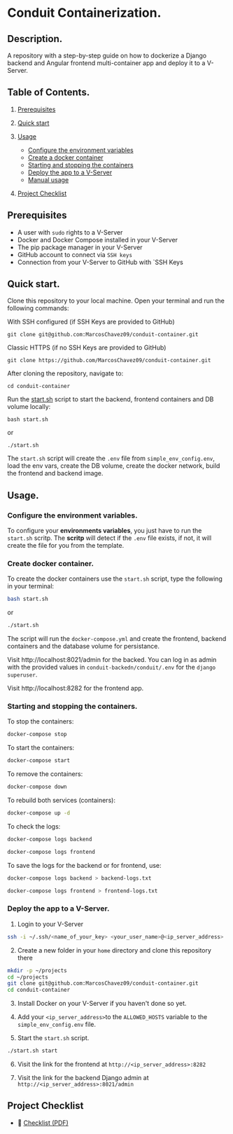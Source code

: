 # Conduit Containerization.

## Description.

A repository with a step-by-step guide on how to dockerize a Django backend and Angular frontend multi-container app and deploy it to a V-Server.

## Table of Contents.

1. [Prerequisites](#prerequisites)
2. [Quick start](#quick-start)
3. [Usage](#usage)
    - [Configure the environment variables](#configure-the-environment-variables)
    - [Create a docker container](#create-a-docker-container)
    - [Starting and stopping the containers](#starting-and-stopping-the-containers)
    - [Deploy the app to a V-Server](#deploy-the-app-to-a-v-server)
    - [Manual usage](#manual-usage)

4. [Project Checklist](#project-checklist)

## Prerequisites

- A user with `sudo` rights to a V-Server
- Docker and Docker Compose installed in your V-Server
- The pip package manager in your V-Server
- GitHub account to connect via `SSH keys`
- Connection from your V-Server to GitHub with `SSH Keys

## Quick start.

Clone this repository to your local machine. Open your terminal and run the following commands:

With SSH configured (if SSH Keys are provided to GitHub)
```
git clone git@github.com:MarcosChavez09/conduit-container.git
```
Classic HTTPS (if no SSH Keys are provided to GitHub)
```
git clone https://github.com/MarcosChavez09/conduit-container.git
```
After cloning the repository, navigate to:

```
cd conduit-container
```

Run the [start.sh](start.sh) script to start the backend, frontend containers and DB volume locally:

```
bash start.sh
```

or
```
./start.sh
```

The `start.sh` script will create the `.env` file from `simple_env_config.env`, load the env vars, create the DB volume, create the docker network, build the frontend and backend image.

## Usage.

### Configure the environment variables.

To configure your **environments variables**, you just have to run the `start.sh` scritp. The **scritp** will detect if the `.env` file exists, if not, it will create the file for you from the template.

### Create docker container.

To create the docker containers use the `start.sh` script, type the following in your terminal:

```bash
bash start.sh
```

or
```bash
./start.sh
```
The script will run the `docker-compose.yml` and create the frontend, backend containers and the database volume for persistance.

Visit http://localhost:8021/admin for the backed. You can log in as admin with the provided values in `conduit-backedn/conduit/.env` for the `django superuser`.

Visit http://localhost:8282 for the frontend app.

### Starting and stopping the containers.

To stop the containers: 

```bash
docker-compose stop
```

To start the containers:
```bash
docker-compose start
```

To remove the containers:
```bash
docker-compose down
```

To rebuild both services (containers):

```bash
docker-compose up -d
```

To check the logs:
```bash
docker-compose logs backend
```

```bash
docker-compose logs frontend
```

To save the logs for the backend or for frontend, use:

```bash
docker-compose logs backend > backend-logs.txt
```

```bash
docker-compose logs frontend > frontend-logs.txt
```

### Deploy the app to a V-Server.

1. Login to your V-Server
```bash
ssh -i ~/.ssh/<name_of_your_key> <your_user_name>@<ip_server_address>
```
2. Create a new folder in your `home` directory and clone this repository there
```bash
mkdir -p ~/projects
cd ~/projects
git clone git@github.com:MarcosChavez09/conduit-container.git
cd conduit-container
```

3. Install Docker on your V-Server if you haven't done so yet. 

4. Add your `<ip_server_address>`to the `ALLOWED_HOSTS` variable to the `simple_env_config.env` file.

5. Start the `start.sh` script.
```bash
./start.sh start
```

6. Visit the link for the frontend at `http://<ip_server_address>:8282`

7. Visit the link for the backend Django admin at `http://<ip_server_address>:8021/admin`

## Project Checklist

- 📄 [Checklist (PDF)](documentation/checklist.pdf)